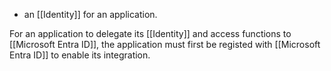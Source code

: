 - an [[Identity]] for an application.

For an application to delegate its [[Identity]] and access functions to [[Microsoft Entra ID]], the application must first be registed with [[Microsoft Entra ID]] to enable its integration.
